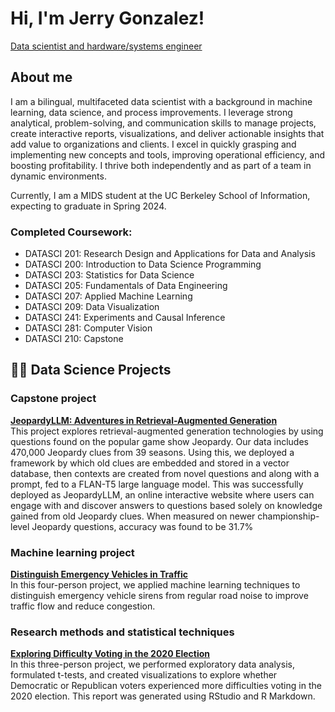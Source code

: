 # Hi, I'm Jerry Gonzalez!
[Data scientist and hardware/systems engineer](https://linkedin.com/in/gerardoagonzalez)

## About me
I am a bilingual, multifaceted data scientist with a background in machine learning, data science, and process improvements. I leverage strong analytical, problem-solving, and communication skills to manage projects, create interactive reports, visualizations, and deliver actionable insights that add value to organizations and clients. I excel in quickly grasping and implementing new concepts and tools, improving operational efficiency, and boosting profitability. I thrive both independently and as part of a team in dynamic environments.

Currently, I am a MIDS student at the UC Berkeley School of Information, expecting to graduate in Spring 2024.

### Completed Coursework:
- DATASCI 201: Research Design and Applications for Data and Analysis
- DATASCI 200: Introduction to Data Science Programming
- DATASCI 203: Statistics for Data Science
- DATASCI 205: Fundamentals of Data Engineering
- DATASCI 207: Applied Machine Learning
- DATASCI 209: Data Visualization
- DATASCI 241: Experiments and Causal Inference
- DATASCI 281: Computer Vision
- DATASCI 210: Capstone

## 👨‍💻 Data Science Projects

### Capstone project
**[JeopardyLLM: Adventures in Retrieval-Augmented Generation](https://www.ischool.berkeley.edu/projects/2024/jeopardyllm-adventures-retrieval-augmented-generation)**  
This project explores retrieval-augmented generation technologies by using questions found on the popular game show Jeopardy. Our data includes 470,000 Jeopardy clues from 39 seasons. Using this, we deployed a framework by which old clues are embedded and stored in a vector database, then contexts are created from novel questions and along with a prompt, fed to a FLAN-T5 large language model. This was successfully deployed as JeopardyLLM, an online interactive website where users can engage with and discover answers to questions based solely on knowledge gained from old Jeopardy clues. When measured on newer championship-level Jeopardy questions, accuracy was found to be 31.7%

### Machine learning project
**[Distinguish Emergency Vehicles in Traffic](https://github.com/UC-Berkeley-I-School/mids-207-final-project-summer23-Nick-Frances-Jerry-Chi)**  
In this four-person project, we applied machine learning techniques to distinguish emergency vehicle sirens from regular road noise to improve traffic flow and reduce congestion.

### Research methods and statistical techniques
**[Exploring Difficulty Voting in the 2020 Election](https://github.com/UC-Berkeley-I-School/Project2_Gonzalez_Lu_Desai)**  
In this three-person project, we performed exploratory data analysis, formulated t-tests, and created visualizations to explore whether Democratic or Republican voters experienced more difficulties voting in the 2020 election. This report was generated using RStudio and R Markdown.